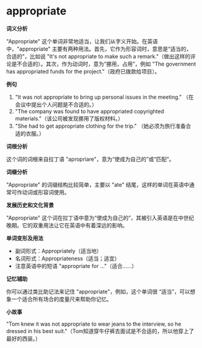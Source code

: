 # appropriate

**词义分析**

  

"Appropriate" 这个单词非常地适当，让我们从字义开始。在英语中，"appropriate" 主要有两种用法。首先，它作为形容词时，意思是“适当的，合适的”，比如说 "It's not appropriate to make such a remark."（做出这样的评论是不合适的）。其次，作为动词时，意为“挪用，占用”，例如 "The government has appropriated funds for the project."（政府已拨款给项目）。

  

**例句**

  

1.  "It was not appropriate to bring up personal issues in the meeting." （在会议中提出个人问题是不合适的。）
2.  "The company was found to have appropriated copyrighted materials."（该公司被发现挪用了版权材料。）
3.  "She had to get appropriate clothing for the trip." （她必须为旅行准备合适的衣服。）

  

**词根分析**

  

这个词的词根来自拉丁语 "apropriare"，意为“使成为自己的”或“匹配”。

  

**词缀分析**

  

"Appropriate" 的词缀结构比较简单，主要以 "ate" 结尾，这样的单词在英语中通常可作动词或形容词使用。

  

**发展历史和文化背景**

  

"Appropriate" 这个词在拉丁语中意为“使成为自己的”，其被引入英语是在中世纪晚期。它的双重用法让它在英语中有着深远的影响。

  

**单词变形及用法**

  

*   副词形式：Appropriately（适当地）
*   名词形式：Appropriateness（适当；适宜）
*   注意英语中的短语 "appropriate for ..."（适合……）

  

**记忆辅助**

  

你可以通过类比助记法来记住 "appropriate"，例如，这个单词很 “适当”，可以想象一个适合所有场合的度量尺来帮助你记忆。

  

**小故事**

  

"Tom knew it was not appropriate to wear jeans to the interview, so he dressed in his best suit."（Tom知道穿牛仔裤去面试是不合适的，所以他穿上了最好的西装。）
